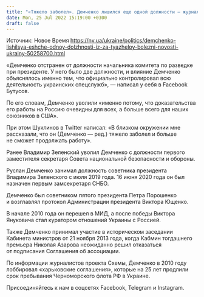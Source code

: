 ```yaml
---
title: "«Тяжело заболел». Демченко лишился еще одной должности — журналисты"
date: Mon, 25 Jul 2022 15:19:00 +0300
draft: false
---
```

Источник: Новое Время https://nv.ua/ukraine/politics/demchenko-lishilsya-eshche-odnoy-dolzhnosti-iz-za-tyazheloy-bolezni-novosti-ukrainy-50258700.html


«Демченко отстранен от должности начальника комитета по разведке при президенте. У него было две должности, и влияние Демченко объяснялось именно тем, что официально контролировал всю деятельность украинских спецслужб», — написал у себя в Facebook Бутусов.

По его словам, Демченко уволили «именно потому, что доказательства его работы на Россию очевидны для всех, а больше всего для наших союзников в США».

При этом Шуклинов в Twitter написал: «В близком окружении мне рассказали, что он (Демченко — ред.) тяжело заболел и больше не сможет продолжать работу».

Ранее Владимир Зеленский уволил Демченко с должности первого заместителя секретаря Совета национальной безопасности и обороны.

Руслан Демченко занимал должность советника президента Владимира Зеленского с июля 2019 года. 16 июня 2020 года он был назначен первым замсекретаря СНБО.

Демченко был советником пятого президента Петра Порошенко и возглавлял протокол Администрации президента Виктора Ющенко.

В начале 2010 года он перешел в МИД, а после победы Виктора Януковича стал куратором отношений Украины с Россией.

Также Демченко принимал участие в историческом заседании Кабинета министров от 21 ноября 2013 года, когда Кабмин тогдашнего премьера Николая Азарова неожиданно решил отказаться от подписания Соглашения об ассоциации.

По информации журналистов проекта Схемы, Демченко в 2010 году лоббировал «харьковские соглашения», которые на 25 лет продлили срок пребывания Черноморского флота РФ в Украине.

Присоединяйтесь к нам в соцсетях Facebook, Telegram и Instagram.
